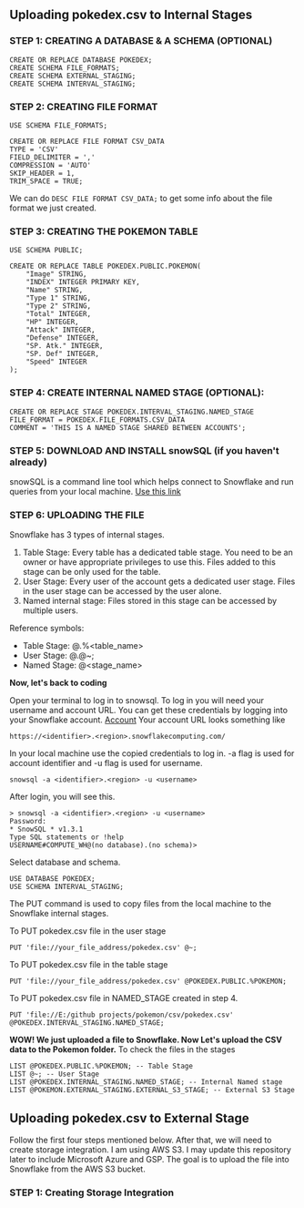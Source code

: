 ## Uploading pokedex.csv to Internal Stages

### STEP 1: CREATING A DATABASE & A SCHEMA (OPTIONAL)
```
CREATE OR REPLACE DATABASE POKEDEX;
CREATE SCHEMA FILE_FORMATS;
CREATE SCHEMA EXTERNAL_STAGING;
CREATE SCHEMA INTERVAL_STAGING;
```
### STEP 2: CREATING FILE FORMAT
```
USE SCHEMA FILE_FORMATS;

CREATE OR REPLACE FILE FORMAT CSV_DATA
TYPE = 'CSV'
FIELD_DELIMITER = ','
COMPRESSION = 'AUTO'
SKIP_HEADER = 1,
TRIM_SPACE = TRUE;
```

We can do `DESC FILE FORMAT CSV_DATA;` to get some info about the file format we just created. 

### STEP 3: CREATING THE POKEMON TABLE
```
USE SCHEMA PUBLIC;

CREATE OR REPLACE TABLE POKEDEX.PUBLIC.POKEMON(
    "Image" STRING,
    "INDEX" INTEGER PRIMARY KEY,
    "Name" STRING,
    "Type 1" STRING,
    "Type 2" STRING,
    "Total" INTEGER,
    "HP" INTEGER,
    "Attack" INTEGER,
    "Defense" INTEGER,
    "SP. Atk." INTEGER,
    "SP. Def" INTEGER,
    "Speed" INTEGER
);
```

### STEP 4: CREATE INTERNAL NAMED STAGE (OPTIONAL): 
```
CREATE OR REPLACE STAGE POKEDEX.INTERVAL_STAGING.NAMED_STAGE
FILE_FORMAT = POKEDEX.FILE_FORMATS.CSV_DATA
COMMENT = 'THIS IS A NAMED STAGE SHARED BETWEEN ACCOUNTS';
```

### STEP 5: DOWNLOAD AND INSTALL snowSQL (if you haven't already)
snowSQL is a command line tool which helps connect to Snowflake and run queries from your local machine. 
[Use this link](https://www.snowflake.com/en/developers/downloads/snowsql/)


### STEP 6: UPLOADING THE FILE
Snowflake has 3 types of internal stages. 
1. Table Stage: Every table has a dedicated table stage. You need to be an owner or have appropriate privileges to use this. Files added to this stage can be only used for the table.
2. User Stage: Every user of the account gets a dedicated user stage. Files in the user stage can be accessed by the user alone.
3. Named internal stage: Files stored in this stage can be accessed by multiple users.

Reference symbols: 
- Table Stage: @<namespace>.%<table_name>
- User Stage: @<namespace>.@~;
- Named Stage: @<stage_name>

**Now, let's back to coding**

Open your terminal to log in to snowsql. To log in you will need your username and account URL. You can get these credentials by logging into your Snowflake account. 
[Account](https://github.com/Ballal65/Snowflake-csv-upload-with-internal-and-external-staging/blob/main/screenshot.png)
Your account URL looks something like
```
https://<identifier>.<region>.snowflakecomputing.com/
```
In your local machine use the copied credentials to log in. -a flag is used for account identifier and -u flag is used for username.
```
snowsql -a <identifier>.<region> -u <username>
```
After login, you will see this. 

```
> snowsql -a <identifier>.<region> -u <username>
Password:
* SnowSQL * v1.3.1
Type SQL statements or !help
USERNAME#COMPUTE_WH@(no database).(no schema)>
```
Select database and schema. 
```
USE DATABASE POKEDEX;
USE SCHEMA INTERVAL_STAGING;
```
The PUT command is used to copy files from the local machine to the Snowflake internal stages. 

To PUT pokedex.csv file in the user stage
```
PUT 'file://your_file_address/pokedex.csv' @~;
```

To PUT pokedex.csv file in the table stage 
```
PUT 'file://your_file_address/pokedex.csv' @POKEDEX.PUBLIC.%POKEMON;
```

To PUT pokedex.csv file in NAMED_STAGE created in step 4.
```
PUT 'file://E:/github projects/pokemon/csv/pokedex.csv' @POKEDEX.INTERVAL_STAGING.NAMED_STAGE;
```

**WOW! We just uploaded a file to Snowflake. Now Let's upload the CSV data to the Pokemon folder.**
To check the files in the stages
```
LIST @POKEDEX.PUBLIC.%POKEMON; -- Table Stage
LIST @~; -- User Stage
LIST @POKEDEX.INTERNAL_STAGING.NAMED_STAGE; -- Internal Named stage
LIST @POKEMON.EXTERNAL_STAGING.EXTERNAL_S3_STAGE; -- External S3 Stage
```

## Uploading pokedex.csv to External Stage
Follow the first four steps mentioned below. After that, we will need to create storage integration. I am using AWS S3. I may update this repository later to include Microsoft Azure and GSP. 
The goal is to upload the file into Snowflake from the AWS S3 bucket. 

### STEP 1: Creating Storage Integration
